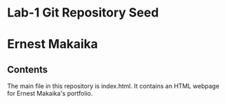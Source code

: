 # Lab-1 Git Repository Seed
# Ernest Makaika

## Contents
The main file in this repository is index.html. It contains an HTML webpage for Ernest Makaika's portfolio.
